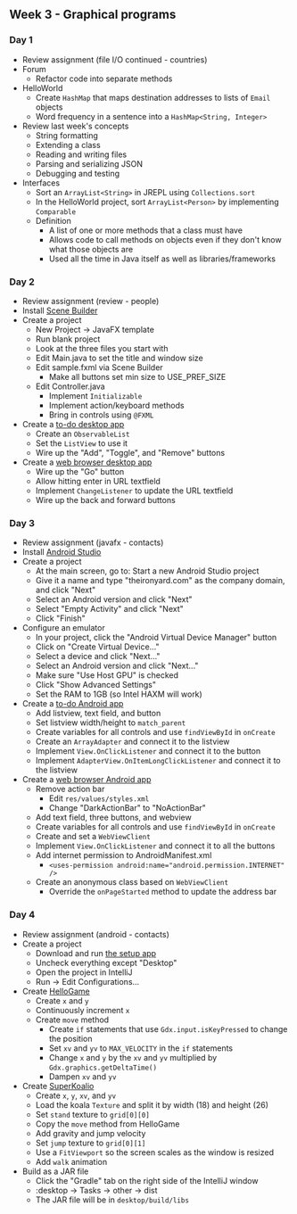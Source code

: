 ## Week 3 - Graphical programs

### Day 1

* Review assignment (file I/O continued - countries)
* Forum
  * Refactor code into separate methods
* HelloWorld
  * Create `HashMap` that maps destination addresses to lists of `Email` objects
  * Word frequency in a sentence into a `HashMap<String, Integer>`
* Review last week's concepts
  * String formatting
  * Extending a class
  * Reading and writing files
  * Parsing and serializing JSON
  * Debugging and testing
* Interfaces
  * Sort an `ArrayList<String>` in JREPL using `Collections.sort`
  * In the HelloWorld project, sort `ArrayList<Person>` by implementing `Comparable`
  * Definition
    * A list of one or more methods that a class must have
    * Allows code to call methods on objects even if they don't know what those objects are
    * Used all the time in Java itself as well as libraries/frameworks

### Day 2

* Review assignment (review - people)
* Install [Scene Builder](http://www.oracle.com/technetwork/java/javase/downloads/javafxscenebuilder-1x-archive-2199384.html)
* Create a project
  * New Project -> JavaFX template
  * Run blank project
  * Look at the three files you start with
  * Edit Main.java to set the title and window size
  * Edit sample.fxml via Scene Builder
    * Make all buttons set min size to USE_PREF_SIZE
  * Edit Controller.java
    * Implement `Initializable`
    * Implement action/keyboard methods
    * Bring in controls using `@FXML`
* Create a [to-do desktop app](../projects/ToDoDesktop)
  * Create an `ObservableList`
  * Set the `ListView` to use it
  * Wire up the "Add", "Toggle", and "Remove" buttons
* Create a [web browser desktop app](../projects/BrowserDesktop)
  * Wire up the "Go" button
  * Allow hitting enter in URL textfield
  * Implement `ChangeListener` to update the URL textfield
  * Wire up the back and forward buttons

### Day 3

* Review assignment (javafx - contacts)
* Install [Android Studio](https://developer.android.com/sdk/index.html)
* Create a project
  * At the main screen, go to: Start a new Android Studio project
  * Give it a name and type "theironyard.com" as the company domain, and click "Next"
  * Select an Android version and click "Next"
  * Select "Empty Activity" and click "Next"
  * Click "Finish"
* Configure an emulator
  * In your project, click the "Android Virtual Device Manager" button
  * Click on "Create Virtual Device..."
  * Select a device and click "Next..."
  * Select an Android version and click "Next..."
  * Make sure "Use Host GPU" is checked
  * Click "Show Advanced Settings"
  * Set the RAM to 1GB (so Intel HAXM will work)
* Create a [to-do Android app](../projects/ToDoAndroid)
  * Add listview, text field, and button
  * Set listview width/height to `match_parent`
  * Create variables for all controls and use `findViewById` in `onCreate`
  * Create an `ArrayAdapter` and connect it to the listview
  * Implement `View.OnClickListener` and connect it to the button
  * Implement `AdapterView.OnItemLongClickListener` and connect it to the listview
* Create a [web browser Android app](../projects/BrowserAndroid)
  * Remove action bar
    * Edit `res/values/styles.xml`
    * Change "DarkActionBar" to "NoActionBar"
  * Add text field, three buttons, and webview
  * Create variables for all controls and use `findViewById` in `onCreate`
  * Create and set a `WebViewClient`
  * Implement `View.OnClickListener` and connect it to all the buttons
  * Add internet permission to AndroidManifest.xml
    * `<uses-permission android:name="android.permission.INTERNET" />`
  * Create an anonymous class based on `WebViewClient`
    * Override the `onPageStarted` method to update the address bar

### Day 4

* Review assignment (android - contacts)
* Create a project
  * Download and run [the setup app](https://libgdx.badlogicgames.com/download.html)
  * Uncheck everything except "Desktop"
  * Open the project in IntelliJ
  * Run -> Edit Configurations...
* Create [HelloGame](../projects/HelloGame)
  * Create `x` and `y`
  * Continuously increment `x`
  * Create `move` method
    * Create `if` statements that use `Gdx.input.isKeyPressed` to change the position
    * Set `xv` and `yv` to `MAX_VELOCITY` in the `if` statements
    * Change `x` and `y` by the `xv` and `yv` multiplied by `Gdx.graphics.getDeltaTime()`
    * Dampen `xv` and `yv`
* Create [SuperKoalio](../projects/SuperKoalio)
  * Create `x`, `y`, `xv`, and `yv`
  * Load the koala `Texture` and split it by width (18) and height (26)
  * Set `stand` texture to `grid[0][0]`
  * Copy the `move` method from HelloGame
  * Add gravity and jump velocity
  * Set `jump` texture to `grid[0][1]`
  * Use a `FitViewport` so the screen scales as the window is resized
  * Add `walk` animation
* Build as a JAR file
  * Click the "Gradle" tab on the right side of the IntelliJ window
  * :desktop -> Tasks -> other -> dist
  * The JAR file will be in `desktop/build/libs`
